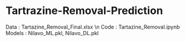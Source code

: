 # Tartrazine-Removal-Prediction

Data : Tartazine_Removal_Final.xlsx \n
Code : Tartazine_Removal.ipynb
Models : Nilavo_ML.pkl, Nilavo_DL.pkl
